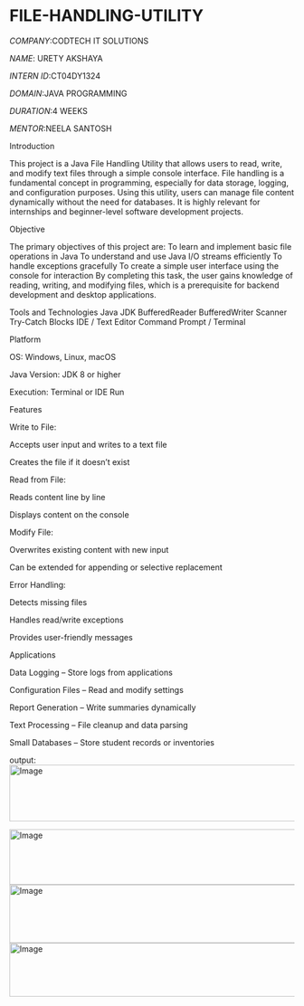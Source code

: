 # FILE-HANDLING-UTILITY
*COMPANY*:CODTECH IT SOLUTIONS

*NAME*: URETY AKSHAYA

*INTERN ID*:CT04DY1324

*DOMAIN*:JAVA PROGRAMMING

*DURATION*:4 WEEKS

*MENTOR*:NEELA SANTOSH


Introduction

This project is a Java File Handling Utility that allows users to read, write, and modify text files through a simple console interface. File handling is a fundamental concept in programming, especially for data storage, logging, and configuration purposes.
Using this utility, users can manage file content dynamically without the need for databases. It is highly relevant for internships and beginner-level software development projects.

Objective

The primary objectives of this project are:
To learn and implement basic file operations in Java
To understand and use Java I/O streams efficiently
To handle exceptions gracefully
To create a simple user interface using the console for interaction
By completing this task, the user gains knowledge of reading, writing, and modifying files, which is a prerequisite for backend development and desktop applications.

Tools and Technologies
Java JDK
BufferedReader
BufferedWriter
Scanner
Try-Catch Blocks
IDE / Text Editor
Command Prompt / Terminal



Platform

OS: Windows, Linux, macOS

Java Version: JDK 8 or higher

Execution: Terminal or IDE Run


Features

Write to File:

Accepts user input and writes to a text file

Creates the file if it doesn’t exist

Read from File:

Reads content line by line

Displays content on the console

Modify File:

Overwrites existing content with new input

Can be extended for appending or selective replacement

Error Handling:

Detects missing files

Handles read/write exceptions

Provides user-friendly messages


Applications

Data Logging – Store logs from applications

Configuration Files – Read and modify settings

Report Generation – Write summaries dynamically

Text Processing – File cleanup and data parsing

Small Databases – Store student records or inventories




output:
<img width="586" height="100" alt="Image" src="https://github.com/user-attachments/assets/fd040752-d563-4889-86b0-4d874e1dc3b4" />

<img width="597" height="98" alt="Image" src="https://github.com/user-attachments/assets/ba2d2555-d7ab-4edc-ad94-cbbdd652ff15" />

<img width="577" height="103" alt="Image" src="https://github.com/user-attachments/assets/5e0b7782-a05d-489d-a1e0-b03d1aa669b9" />

<img width="585" height="95" alt="Image" src="https://github.com/user-attachments/assets/95435581-8f80-4ac2-b043-158bf51d242c" />
